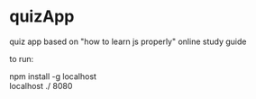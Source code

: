 # quizApp
quiz app based on "how to learn js properly" online study guide

to run:

npm install -g localhost  
localhost ./ 8080